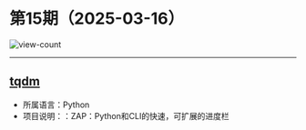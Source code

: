 # 第15期（2025-03-16）

![view-count](https://count.getloli.com/@xiaoxuan6-weekly-20250316)

---
## [tqdm](https://github.com/tqdm/tqdm)
- 所属语言：Python
- 项目说明：：ZAP：Python和CLI的快速，可扩展的进度栏
